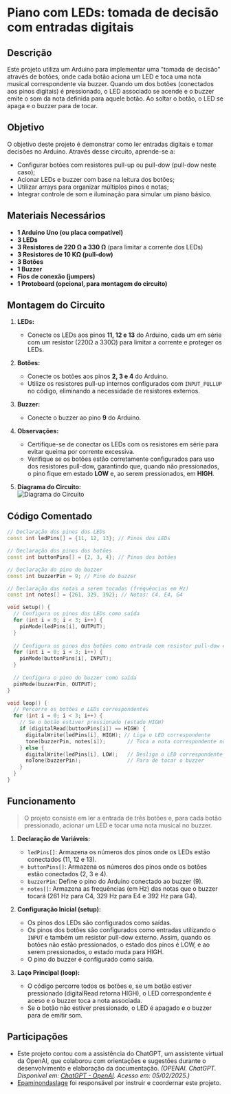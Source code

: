 # Piano com LEDs: tomada de decisão com entradas digitais 


## Descrição
Este projeto utiliza um Arduino para implementar uma "tomada de decisão" através de botões, onde cada botão aciona um LED e toca uma nota musical correspondente via buzzer. Quando um dos botões (conectados aos pinos digitais) é pressionado, o LED associado se acende e o buzzer emite o som da nota definida para aquele botão. Ao soltar o botão, o LED se apaga e o buzzer para de tocar.


## Objetivo
O objetivo deste projeto é demonstrar como ler entradas digitais e tomar decisões no Arduino. Através desse circuito, aprende-se a:
- Configurar botões com resistores pull-up ou pull-dow (pull-dow neste caso);
- Acionar LEDs e buzzer com base na leitura dos botões;
- Utilizar arrays para organizar múltiplos pinos e notas;
- Integrar controle de som e iluminação para simular um piano básico.


## Materiais Necessários
- **1 Arduino Uno (ou placa compatível)**
- **3 LEDs**
- **3 Resistores de 220 Ω a 330 Ω** (para limitar a corrente dos LEDs)
- **3 Resistores de 10 KΩ (pull-dow)**
- **3 Botões**
- **1 Buzzer**
- **Fios de conexão (jumpers)**
- **1 Protoboard (opcional, para montagem do circuito)**


## Montagem do Circuito
1. **LEDs:**
   - Conecte os LEDs aos pinos **11, 12 e 13** do Arduino, cada um em série com um resistor (220Ω a 330Ω) para limitar a corrente e proteger os LEDs.
   
2. **Botões:**
   - Conecte os botões aos pinos **2, 3 e 4** do Arduino.
   - Utilize os resistores pull-up internos configurados com `INPUT_PULLUP` no código, eliminando a necessidade de resistores externos.
   
3. **Buzzer:**
   - Conecte o buzzer ao pino **9** do Arduino.

4. **Observações:**
   - Certifique-se de conectar os LEDs com os resistores em série para evitar queima por corrente excessiva.
   - Verifique se os botões estão corretamente configurados para uso dos resistores pull-dow, garantindo que, quando não pressionados, o pino fique em estado **LOW** e, ao serem pressionados, em **HIGH**.

5. **Diagrama do Circuito:**  
![Diagrama do Circuito](https://github.com/Matheusrammos/LIA-Docs/blob/main/Exerc%C3%ADcio_em_Sala_8/Diagrama_Aula_8.png)



## Código Comentado

```cpp
// Declaração dos pinos dos LEDs
const int ledPins[] = {11, 12, 13}; // Pinos dos LEDs

// Declaração dos pinos dos botões
const int buttonPins[] = {2, 3, 4}; // Pinos dos botões

// Declaração do pino do buzzer
const int buzzerPin = 9; // Pino do buzzer

// Declaração das notas a serem tocadas (frequências em Hz)
const int notes[] = {261, 329, 392}; // Notas: C4, E4, G4

void setup() {
  // Configura os pinos dos LEDs como saída
  for (int i = 0; i < 3; i++) {
    pinMode(ledPins[i], OUTPUT);
  }
  
  // Configura os pinos dos botões como entrada com resistor pull-dow externo
  for (int i = 0; i < 3; i++) {
    pinMode(buttonPins[i], INPUT);
  }
  
  // Configura o pino do buzzer como saída
  pinMode(buzzerPin, OUTPUT);
}

void loop() {
  // Percorre os botões e LEDs correspondentes
  for (int i = 0; i < 3; i++) {
    // Se o botão estiver pressionado (estado HIGH)
    if (digitalRead(buttonPins[i]) == HIGH) { 
      digitalWrite(ledPins[i], HIGH); // Liga o LED correspondente
      tone(buzzerPin, notes[i]);       // Toca a nota correspondente no buzzer
    } else {
      digitalWrite(ledPins[i], LOW);   // Desliga o LED correspondente
      noTone(buzzerPin);               // Para de tocar o buzzer
    }
  }
}
```


## Funcionamento
> O projeto consiste em ler a entrada de três botões e, para cada botão pressionado, acionar um LED e tocar uma nota musical no buzzer.
1. **Declaração de Variáveis:**
   - `ledPins[]`: Armazena os números dos pinos onde os LEDs estão conectados (11, 12 e 13).
   - `buttonPins[]`: Armazena os números dos pinos onde os botões estão conectados (2, 3 e 4).
   - `buzzerPin`: Define o pino do Arduino conectado ao buzzer (9).
   - `notes[]`: Armazena as frequências (em Hz) das notas que o buzzer tocará (261 Hz para C4, 329 Hz para E4 e 392 Hz para G4).

2. **Configuração Inicial (setup):**
   - Os pinos dos LEDs são configurados como saídas.
   - Os pinos dos botões são configurados como entradas utilizando o `INPUT` e também um resistor pull-dow externo. Assim, quando os botões não estão pressionados, o estado dos pinos é LOW, e ao serem pressionados, o estado muda para HIGH.
   - O pino do buzzer é configurado como saída.

3. **Laço Principal (loop):**
   - O código percorre todos os botões e, se um botão estiver pressionado (digitalRead retorna HIGH), o LED correspondente é aceso e o buzzer toca a nota associada.
   - Se o botão não estiver pressionado, o LED é apagado e o buzzer para de emitir som.


## Participações
- Este projeto contou com a assistência do ChatGPT, um assistente virtual da OpenAI, que colaborou com orientações e sugestões durante o desenvolvimento e elaboração da documentação.
  *(OPENAI. ChatGPT. Disponível em: [ChatGPT - OpenAI](https://www.openai.com/chatgpt). Acesso em: 05/02/2025.)*
- [Epaminondaslage](https://www.bing.com/ck/a?!&&p=cf945232149fce13JmltdHM9MTcyNjcwNDAwMCZpZ3VpZD0yNGZkYWYyYS1lMjZiLTYzMWYtMzY0MC1iYmJiZTNlZTYyZGImaW5zaWQ9NTE5Mg&ptn=3&ver=2&hsh=3&fclid=24fdaf2a-e26b-631f-3640-bbbbe3ee62db&psq=src%3d%22https%3a%2f%2fgithub.com%2fEpaminondaslage%2fAluno_Fulano_de_Tal%2fblob%2fmain%2fExercicio_em_Casa_1%2fFigura.jpeg%22+alt%3d%22Circuito%22+width%3d%2250%25%22&u=a1aHR0cHM6Ly9naXRodWIuY29tL0VwYW1pbm9uZGFzbGFnZQ&ntb=1) foi responsável por instruir e coordernar este projeto.
